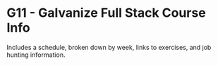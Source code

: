 # G11 - Galvanize Full Stack Course Info

Includes a schedule, broken down by week, links to exercises, and job hunting information.
